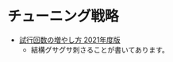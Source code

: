 # チューニング戦略

- [試行回数の増やし方 2021年度版](https://speakerdeck.com/butsugiri/increasing-number-of-attempts-ver-2021)
  - 結構グサグサ刺さることが書いてあります。
